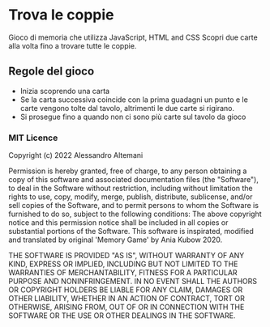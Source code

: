 # Trova le coppie
Gioco di memoria che utilizza JavaScript, HTML and CSS
Scopri due carte alla volta fino a trovare tutte le coppie. 

## Regole del gioco
- Inizia scoprendo una carta
- Se la carta successiva coincide con la prima guadagni un punto e le carte vengono tolte dal tavolo, altrimenti le due carte si rigirano.
- Si prosegue fino a quando non ci sono più carte sul tavolo da gioco 

### MIT Licence
Copyright (c) 2022 Alessandro Altemani 

Permission is hereby granted, free of charge, to any person obtaining a copy of this software and associated documentation files (the "Software"), to deal in the Software without restriction, including without limitation the rights to use, copy, modify, merge, publish, distribute, sublicense, and/or sell copies of the Software, and to permit persons to whom the Software is furnished to do so, subject to the following conditions: The above copyright notice and this permission notice shall be included in all copies or substantial portions of the Software. This software is inspirated, modified and translated by original 'Memory Game' by Ania Kubow 2020. 

THE SOFTWARE IS PROVIDED "AS IS", WITHOUT WARRANTY OF ANY KIND, EXPRESS OR IMPLIED, INCLUDING BUT NOT LIMITED TO THE WARRANTIES OF MERCHANTABILITY, FITNESS FOR A PARTICULAR PURPOSE AND NONINFRINGEMENT. IN NO EVENT SHALL THE AUTHORS OR COPYRIGHT HOLDERS BE LIABLE FOR ANY CLAIM, DAMAGES OR OTHER LIABILITY, WHETHER IN AN ACTION OF CONTRACT, TORT OR OTHERWISE, ARISING FROM, OUT OF OR IN CONNECTION WITH THE SOFTWARE OR THE USE OR OTHER DEALINGS IN THE SOFTWARE.
